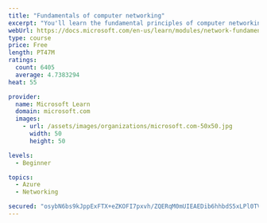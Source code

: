 ```yaml
---
title: "Fundamentals of computer networking"
excerpt: "You'll learn the fundamental principles of computer networking to prepare you for the Azure admin and developer learning paths."
webUrl: https://docs.microsoft.com/en-us/learn/modules/network-fundamentals/
type: course
price: Free
length: PT47M
ratings:
  count: 6405
  average: 4.7383294
heat: 55

provider:
  name: Microsoft Learn
  domain: microsoft.com
  images:
    - url: /assets/images/organizations/microsoft.com-50x50.jpg
      width: 50
      height: 50

levels:
  - Beginner

topics:
  - Azure
  - Networking

secured: "osybN6bs9kJppExFTX+eZKOFI7pxvh/ZQERqM0mUIEAEDib6hhbdS5xLPl0TV9gYKfsvtXFEZR5dlEGgYViqjNf5oskzusJr2Jk1vneCWErikMIWMFXUbb8f8F+sNN6oOBYgtsq/o0+yg0M4MnXnk2DjN6HB6HQlFc5ELMgL+ioWXGBHSWgNWpljHaCQ/xoUpKoJvxdoEERPPxhQJbliY9Ye/Ic2LGuMF6WdRhEXrCfOB2ZOkcxFLDkKC6+JXwubRyb8QhJOtZ+Y/XaoQq6kLFtvKN/yRYOkSrCJfiyG4ugSKC86MTMne6uT4oxwpxDUKnLADFprTpL1n4yxqM8uKACoUUisa+527JqRrXH++7A1CgAXDuCf2J/W3XI5WB3LQ3e8c3BCVZZJOhmzVranJRRFpIiPuHnagioQfDT+Ip4=;Rx+kqLPHCvRSwW6mzcWbxg=="
---
```


